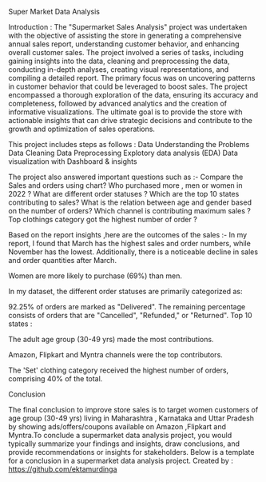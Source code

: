 Super Market Data Analysis

Introduction :
The "Supermarket Sales Analysis" project was undertaken with the objective of assisting the store in generating a comprehensive annual sales report, understanding customer behavior, and enhancing overall customer sales. The project involved a series of tasks, including gaining insights into the data, cleaning and preprocessing the data, conducting in-depth analyses, creating visual representations, and compiling a detailed report. The primary focus was on uncovering patterns in customer behavior that could be leveraged to boost sales. The project encompassed a thorough exploration of the data, ensuring its accuracy and completeness, followed by advanced analytics and the creation of informative visualizations. The ultimate goal is to provide the store with actionable insights that can drive strategic decisions and contribute to the growth and optimization of sales operations.

This project includes steps as follows :
Data Understanding the Problems
Data Cleaning
Data Preprocessing
Explotory data analysis (EDA)
Data visualization with Dashboard & insights

The project also answered important questions such as :-
Compare the Sales and orders using chart?
Who purchased more , men or women in 2022 ?
What are different order statuses ?
Which are the top 10 states contributing to sales?
What is the relation between age and gender based on the number of orders?
Which channel is contributing maximum sales ?
Top clothings category got the highest number of order ?

Based on the report insights ,here are the outcomes of the sales :-
In my report, I found that March has the highest sales and order numbers, while November has the lowest. Additionally, there is a noticeable decline in sales and order quantities after March.

Women are more likely to purchase (69%) than men.

In my dataset, the different order statuses are primarily categorized as:

92.25% of orders are marked as "Delivered".
The remaining percentage consists of orders that are "Cancelled", "Refunded," or "Returned".
Top 10 states :

The adult age group (30-49 yrs) made the most contributions.

Amazon, Flipkart and Myntra channels were the top contributors.

The 'Set' clothing category received the highest number of orders, comprising 40% of the total.

Conclusion

The final conclusion to improve store sales is to target women customers of age group (30-49 yrs) living in Maharashtra , Karnataka and Uttar Pradesh by showing ads/offers/coupons available on Amazon ,Flipkart and Myntra.To conclude a supermarket data analysis project, you would typically summarize your findings and insights, draw conclusions, and provide recommendations or insights for stakeholders. Below is a template for a conclusion in a supermarket data analysis project.
Created by : https://github.com/ektamurdinga
